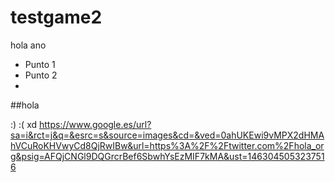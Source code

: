 # testgame2
hola ano

- Punto 1
 - Punto 2
 - 
 
##hola


:)    :( xd
https://www.google.es/url?sa=i&rct=j&q=&esrc=s&source=images&cd=&ved=0ahUKEwi9vMPX2dHMAhVCuRoKHVwyCd8QjRwIBw&url=https%3A%2F%2Ftwitter.com%2Fhola_org&psig=AFQjCNGl9DQGrcrBef6SbwhYsEzMIF7kMA&ust=1463045053237516

